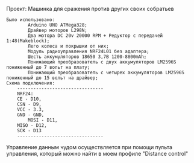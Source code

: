 Проект: Машинка для сражения против других своих собратьев

	Было использовано:
	    	Arduino UNO ATMega328;
	    	Драйвер моторов L298N;
	    	Два мотора DC 20v 20000 RPM + Редуктор с передачей 1:48(Makeblock);
      		Лего колеса и покрышки от них;
	    	Модуль радиоуправления NRF24L01 без адаптера;
	    	Шесть аккумуляторов 18650 3,7В 1200-8800mAh;
	    	Понижающий преобразователь с двух аккумуляторов LM2596S пониженный до 7 вольт на плату;
      		Понижающий преобразователь с четырех аккумуляторов LM2596S пониженный до 15 вольт на драйвер;
	Схема подключения:
		--------------------------------
  		NRF24:
		CE - D10, 
		CSN - D9, 
		VCC - 3.3, 
		GND - GND, 
	        MOSI - D11, 
	 	MISO - D12, 
		SCK - D13
		--------------------------------
Управление данным чудом осуществляется при помощи пульта управления, который можно найти в моем профиле "Distance control"
